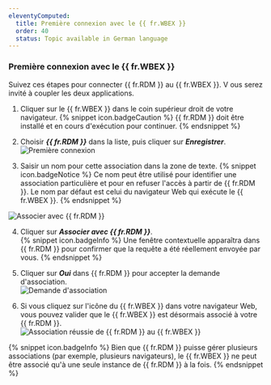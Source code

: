 ```yaml
---
eleventyComputed:
  title: Première connexion avec le {{ fr.WBEX }}
  order: 40
  status: Topic available in German language
---
```

### Première connexion avec le {{ fr.WBEX }} 

Suivez ces étapes pour connecter {{ fr.RDM }} au {{ fr.WBEX }}. V ous serez invité à coupler les deux applications.  

1. Cliquer sur le {{ fr.WBEX }} dans le coin supérieur droit de votre navigateur. 
{% snippet icon.badgeCaution %} 
{{ fr.RDM }} doit être installé et en cours d'exécution pour continuer. 
{% endsnippet %}
 
2. Choisir ***{{ fr.RDM }}*** dans la liste, puis cliquer sur ***Enregistrer***.  
![Première connexion](https://webdevolutions.azureedge.net/docs/fr/rdm/windows/Dwl4014.png) 
1. Saisir un nom pour cette association dans la zone de texte. 
{% snippet icon.badgeNotice %} 
Ce nom peut être utilisé pour identifier une association particulière et pour en refuser l'accès à partir de {{ fr.RDM }}. Le nom par défaut est celui du navigateur Web qui exécute le {{ fr.WBEX }}. 
{% endsnippet %}
 
![Associer avec {{ fr.RDM }}](https://webdevolutions.azureedge.net/docs/fr/rdm/windows/Dwl4041.png) 

4. Cliquer sur ***Associer avec {{ fr.RDM }}***.  
{% snippet icon.badgeInfo %} 
Une fenêtre contextuelle apparaîtra dans {{ fr.RDM }} pour confirmer que la requête a été réellement envoyée par vous. 
{% endsnippet %}
 

5. Cliquer sur ***Oui*** dans {{ fr.RDM }} pour accepter la demande d'association.  
![Demande d'association](https://webdevolutions.azureedge.net/docs/fr/rdm/windows/Dwl4042.png) 
1. Si vous cliquez sur l'icône du {{ fr.WBEX }} dans votre navigateur Web, vous pouvez valider que le {{ fr.WBEX }} est désormais associé à votre {{ fr.RDM }}.  
![Association réussie de {{ fr.RDM }} au {{ fr.WBEX }}](https://webdevolutions.azureedge.net/docs/fr/rdm/windows/RdmWin2060.png) 

{% snippet icon.badgeInfo %} 
Bien que {{ fr.RDM }} puisse gérer plusieurs associations (par exemple, plusieurs navigateurs), le {{ fr.WBEX }} ne peut être associé qu'à une seule instance de {{ fr.RDM }} à la fois. 
{% endsnippet %}
